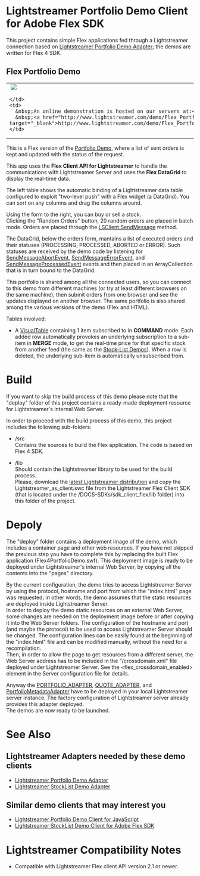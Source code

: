 
# Lightstreamer Portfolio Demo Client for Adobe Flex SDK #

This project contains simple Flex applications fed through a Lightstreamer connection based on [Lightstreamer Portfolio Demo Adapter](https://github.com/Weswit/Lightstreamer-example-Portfolio-adapter-java); the demos are written for Flex 4 SDK.

## Flex Portfolio Demo ##

<table>
  <tr>
    <td style="text-align: left">
      &nbsp;<a href="http://www.lightstreamer.com/demo/Flex_PortfolioDemo/" target="_blank"><img src="http://www.lightstreamer.com/img/demo/screen_flexportfolio.png"></a>&nbsp;
      
    </td>
    <td>
      &nbsp;An online demonstration is hosted on our servers at:<br>
      &nbsp;<a href="http://www.lightstreamer.com/demo/Flex_PortfolioDemo/" target="_blank">http://www.lightstreamer.com/demo/Flex_PortfolioDemo/</a>
    </td>
  </tr>
</table>

This is a Flex version of the [Portfolio Demo](https://github.com/Weswit/Lightstreamer-example-Portfolio-client-javascript#portfolio-demo), where a list of sent orders is kept and updated with the status of the request.<br>

This app uses the <b>Flex Client API for Lightstreamer</b> to handle the communications with Lightstreamer Server and uses the <b>Flex DataGrid</b> to display the real-time data.<br>

The left table shows the automatic binding of a Lightstreamer data table configured to exploit "two-level push" with a Flex widget (a DataGrid). You can sort on any columns and drag the columns around.<br>

Using the form to the right, you can buy or sell a stock.<br>
Clicking the "Random Orders" button, 20 random orders are placed in batch mode. Orders are placed through the [LSClient.SendMessage](http://www.lightstreamer.com/docs/client_flex_asdoc/com/lightstreamer/as_client/LSClient.html#sendMessage()) method.<br>

The DataGrid, below the orders form, mantains a list of executed orders and their statuses (PROCESSING, PROCESSED, ABORTED or ERROR). Such statuses are received by the demo code by listening for [SendMessageAbortEvent](http://www.lightstreamer.com/docs/client_flex_asdoc/com/lightstreamer/as_client/events/SendMessageAbortEvent.html), [SendMessageErrorEvent](http://www.lightstreamer.com/docs/client_flex_asdoc/com/lightstreamer/as_client/events/SendMessageErrorEvent.html), and [SendMessageProcessedEvent](http://www.lightstreamer.com/docs/client_flex_asdoc/com/lightstreamer/as_client/events/SendMessageProcessedEvent.html) events and then placed in an ArrayCollection that is in turn bound to the DataGrid.<br>

This portfolio is shared among all the connected users, so you can connect to this demo from different machines (or try at least different browsers on the same machine), then submit orders from one browser and see the updates displayed on another browser. The same portfolio is also shared among the various versions of the demo (Flex and HTML).

Tables involved:
* A [VisualTable](http://www.lightstreamer.com/docs/client_flex_asdoc/com/lightstreamer/as_client/VisualTable.html) containing 1 item subscribed to in <b>COMMAND</b> mode. Each added row automatically provokes an underlying subscription to a sub-item in <b>MERGE</b> mode, to get the real-time price for that specific stock from another feed (the same as the [Stock-List Demos](https://github.com/Weswit/Lightstreamer-example-Stocklist-client-javascript)). When a row is deleted, the underlying sub-item is automatically unsubscribed from.

# Build #

If you want to skip the build process of this demo please note that the "deploy" folder of this project contains a ready-made deployment resource for Lightstreamer's internal Web Server.<br>

In order to proceed with the build process of this demo, this project includes the following sub-folders:
* /src<br>
  Contains the sources to build the Flex application. The code is based on Flex 4 SDK.

* /lib<br>
  Should contain the Lightstreamer library to be used for the build process.<br>
  Please, download the [latest Lightstreamer distribution](http://www.lightstreamer.com/download) and copy the Lightstreamer_as_client.swc file from the Lightstreamer Flex Client SDK (that is located under the /DOCS-SDKs/sdk_client_flex/lib folder) into this folder of the project.


# Depoly #

The "deploy" folder contains a deployment image of the demo, which includes a container page and other web resources. If you have not skipped the previous step you have to complete this by replacing the built Flex application (Flex4PortfolioDemo.swf).
This deployment image is ready to be deployed under Lightstreamer's internal Web Server, by copying all the contents into the "pages" directory.<br>

By the current configuration, the demo tries to access Lightstreamer Server by using the protocol, hostname and port from which the "index.html" page was requested; in other words, the demo assumes that the static resources are deployed inside Lightstreamer Server.<br>
In order to deploy the demo static resources on an external Web Server, some changes are needed on the deployment image before or after copying it into the Web Server folders.
The configuration of the hostname and port (and maybe the protocol) to be used to access Lightstreamer Server should be changed. The configuration lines can be easily found at the beginning of the "index.html" file and can be modified manually, without the need for a recompilation.<br>
Then, in order to allow the page to get resources from a different server, the Web Server address has to be included in the "/crossdomain.xml" file deployed under Lightstreamer Server.
See the <flex_crossdomain_enabled> element in the Server configuration file for details.

Anyway the [PORTFOLIO_ADAPTER](https://github.com/Weswit/Lightstreamer-example-Portfolio-adapter-java), [QUOTE_ADAPTER](https://github.com/Weswit/Lightstreamer-example-Stocklist-adapter-java), and [PortfolioMetadataAdapter](https://github.com/Weswit/Lightstreamer-example-Portfolio-adapter-java) have to be deployed in your local Lightstreamer server instance. The factory configuration of Lightstreamer server already provides this adapter deployed.<br>
The demos are now ready to be launched.

# See Also #

## Lightstreamer Adapters needed by these demo clients ##

* [Lightstreamer Portfolio Demo Adapter](https://github.com/Weswit/Lightstreamer-example-Portfolio-adapter-java)
* [Lightstreamer StockList Demo Adapter](https://github.com/Weswit/Lightstreamer-example-Stocklist-adapter-java)

## Similar demo clients that may interest you ##

* [Lightstreamer Portfolio Demo Client for JavaScript](https://github.com/Weswit/Lightstreamer-example-Portfolio-client-javascript)
* [Lightstreamer StockList Demo Client for Adobe Flex SDK]()

# Lightstreamer Compatibility Notes #

- Compatible with Lightstreamer Flex client API version 2.1 or newer.